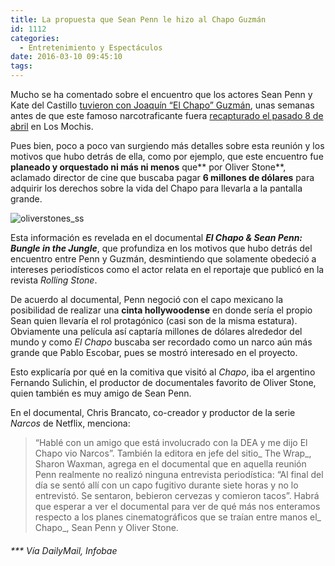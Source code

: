 ```yaml
---
title: La propuesta que Sean Penn le hizo al Chapo Guzmán
id: 1112
categories:
  - Entretenimiento y Espectáculos
date: 2016-03-10 09:45:10
tags:
---
```


Mucho se ha comentado sobre el encuentro que los actores Sean Penn y Kate del Castillo [tuvieron con Joaquín “El Chapo” Guzmán](http://www.sopitas.com/569496-chapo-guzman-sean-penn-entrevista-kate-del-castillo/), unas semanas antes de que este famoso narcotraficante fuera [recapturado el pasado 8 de abril](http://www.sopitas.com/569093-captura-chapo-reaprenden-guzmanloera-joaquin-guzman/) en Los Mochis.

Pues bien, poco a poco van surgiendo más detalles sobre esta reunión y los motivos que hubo detrás de ella, como por ejemplo, que este encuentro fue **planeado y orquestado ni más ni menos** que** por Oliver Stone**, aclamado director de cine que buscaba pagar **6 millones de dólares** para adquirir los derechos sobre la vida del Chapo para llevarla a la pantalla grande.

![oliverstones_ss](http://i2.wp.com/www.sopitas.com/wp-content/uploads/2016/03/oliverstones_ss.jpg?resize=450%2C625)

Esta información es revelada en el documental _**El Chapo &amp; Sean Penn: Bungle in the Jungle**_, que profundiza en los motivos que hubo detrás del encuentro entre Penn y Guzmán, desmintiendo que solamente obedeció a intereses periodísticos como el actor relata en el reportaje que publicó en la revista _Rolling Stone_.

De acuerdo al documental, Penn negoció con el capo mexicano la posibilidad de realizar una **cinta hollywoodense** en donde sería el propio Sean quien llevaría el rol protagónico (casi son de la misma estatura). Obviamente una película así captaría millones de dólares alrededor del mundo y como _El Chapo_ buscaba ser recordado como un narco aún más grande que Pablo Escobar, pues se mostró interesado en el proyecto.

Esto explicaría por qué en la comitiva que visitó al _Chapo_, iba el argentino Fernando Sulichin, el productor de documentales favorito de Oliver Stone, quien también es muy amigo de Sean Penn.

En el documental, Chris Brancato, co-creador y productor de la serie _Narcos_ de Netflix, menciona:
> “Hablé con un amigo que está involucrado con la DEA y me dijo El Chapo vio Narcos”.
También la editora en jefe del sitio_ The Wrap_, Sharon Waxman, agrega en el documental que en aquella reunión Penn realmente no realizó ninguna entrevista periodística:
> “Al final del día se sentó allí con un capo fugitivo durante siete horas y no lo entrevistó. Se sentaron, bebieron cervezas y comieron tacos”.
Habrá que esperar a ver el documental para ver de qué más nos enteramos respecto a los planes cinematográficos que se traían entre manos el_ Chapo_, Sean Penn y Oliver Stone.

###### *** Vía DailyMail, Infobae
